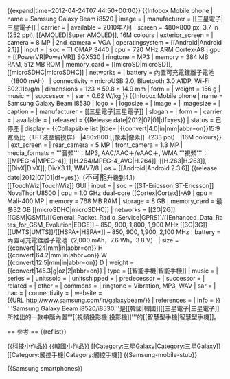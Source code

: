 {{expand|time=2012-04-24T07:44:50+00:00}}
{{Infobox Mobile phone
| name = Samsung Galaxy Beam i8520
| image =
| manufacturer = [[三星電子|三星電子]]
| carrier =
| available = 2010年7月
| screen = 480×800 px, 3.7 in (252 ppi), [[AMOLED|Super AMOLED]], 16M colours
| exterior_screen =
| camera = 8 MP
| 2nd_camera = VGA
| operatingsystem = [[Android|Android 2.1]]
| input =
| soc = TI OMAP 3440
| cpu = 720 MHz ARM Cortex-A8
| gpu = [[PowerVR|PowerVR]] SGX530
| ringtone = MP3
| memory = 384 MB RAM, 512 MB ROM
| memory_card = [[microSD|microSD]], [[microSDHC|microSDHC]]
| networks =
| battery = 內置可充電鋰離子電池（1800 mAh）
| connectivity = microUSB 2.0, Bluetooth 3.0 A1DP, Wi-Fi 802.11b/g/n
| dimensions = 123 × 59.8 × 14.9 mm
| form =
| weight = 156 g
| music =
| successor =
| sar = 0.62 W/kg
}}
{{Infobox Mobile phone
| name = Samsung Galaxy Beam i8530
| logo =
| logosize =
| image =
| imagesize =
| caption =
| manufacturer = [[三星電子|三星電子]]
| slogan =
| form =
| carrier =
| available =
| released  = {{Release date|2012|07|01|df=yes}}
| status = 已停產
| display =
{{Collapsible list
|title=
|{{convert|4.0|in|mm|abbr=on}}15:9寬高比（TFT液晶觸摸屏）
|480x800 [[像素|像素]]（233 ppi）
|16M colours}}
| ext_screen =
| rear_camera = 5 MP
| front_camera = 1.3 MP
| media_formats = '''音頻'''：MP3, AAC/AAC＋/eAAC＋, WMA '''視頻'''：[[MPEG-4|MPEG-4]], [[H.264/MPEG-4_AVC|H.264]], [[H.263|H.263]], [[DivX|DivX]], DivX3.11, WMV7/8
| os = [[Android|Android 2.3.6]] {{release date|2012|07|01|df=yes}}（<big>不可能</big>升級到4.1） <br /> [[TouchWiz|TouchWiz]] GUI
| input =
| soc = [[ST-Ericsson|ST-Ericsson]] NovaThor U8500
| cpu = 1.0 GHz dual-core [[Cortex|Cortex]]-A9
| gpu = Mali-400 MP
| memory = 768 MB RAM
| storage = 8 GB
| memory_card = 最多32 GB [[microSDHC|microSDHC]]
| networks = [[2G|2G]] [[GSM|GSM]]/[[General_Packet_Radio_Service|GPRS]]/[[Enhanced_Data_Rates_for_GSM_Evolution|EDGE]] – 850, 900, 1,800, 1,900 MHz
[[3G|3G]] [[UMTS|UMTS]]/[[HSPA+|HSPA+]] – 850, 900, 1,900, 2,100 MHz
| battery = 內置可充電鋰離子電池（2,000 mAh，7.6 Wh，3.8 V）
| size = {{convert|124|mm|in|abbr=on}} H <br /> {{convert|64.2|mm|in|abbr=on}} W <br /> {{convert|12.5|mm|in|abbr=on}} D
| weight = {{convert|145.3|g|oz|2|abbr=on}}
| type = [[智能手機|智能手機]]
| music =
| series =
| unitssold =
| unitsshipped =
| predecessor =
| successor =
| related =
| other =
| commons =
| ringtone = Vibration, MP3, WAV
| sar =
| hac =
| connectivity =
| website = {{URL|http://www.samsung.com/in/galaxybeam/}}
| references =
| Info =
}}
'''Samsung Galaxy Beam i8520/i8530'''是[[韓國|韓國]][[三星電子|三星電子]]所推出的一款中階內置'''[[視頻投影機|投影機]]'''的[[智慧型手機|智慧型手機]]。

== 參考 ==
{{reflist}}



{{科技小作品}}
{{韓國小作品}}
[[Category:三星Galaxy|Category:三星Galaxy]]
[[Category:觸控手機|Category:觸控手機]]
{{Samsung-mobile-stub}}

{{Samsung smartphones}}